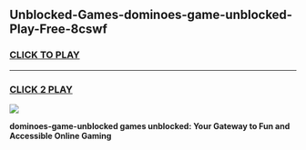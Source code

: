 
## Unblocked-Games-dominoes-game-unblocked-Play-Free-8cswf
<h3>
<a href="https://premium76.site?title=dominoes-game-unblocked&ref=21A">CLICK TO PLAY</a></h3>
<hr>

<h3>
<a href="https://premium76.site?title=dominoes-game-unblocked&ref=21A">CLICK 2 PLAY</a>
  
</h3>

<a href="https://premium76.site?title=dominoes-game-unblocked&ref=21A"><img src="https://clearcache.store/games.png"></a>


**dominoes-game-unblocked games unblocked: Your Gateway to Fun and Accessible Online Gaming**
